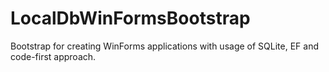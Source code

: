 # LocalDbWinFormsBootstrap
Bootstrap for creating WinForms applications with usage of SQLite, EF and code-first approach.


